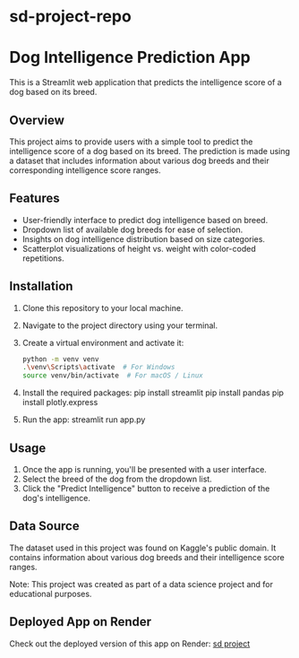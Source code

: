 # sd-project-repo
# Dog Intelligence Prediction App

This is a Streamlit web application that predicts the intelligence score of a dog based on its breed.

## Overview

This project aims to provide users with a simple tool to predict the intelligence score of a dog based on its breed. The prediction is made using a dataset that includes information about various dog breeds and their corresponding intelligence score ranges.

## Features

- User-friendly interface to predict dog intelligence based on breed.
- Dropdown list of available dog breeds for ease of selection.
- Insights on dog intelligence distribution based on size categories.
- Scatterplot visualizations of height vs. weight with color-coded repetitions.

## Installation

1. Clone this repository to your local machine.
2. Navigate to the project directory using your terminal.
3. Create a virtual environment and activate it:
   ```sh
   python -m venv venv
   .\venv\Scripts\activate  # For Windows
   source venv/bin/activate  # For macOS / Linux

1. Install the required packages:
    pip install streamlit
    pip install pandas
    pip install plotly.express

2. Run the app:
    streamlit run app.py

## Usage

1. Once the app is running, you'll be presented with a user interface.
2. Select the breed of the dog from the dropdown list.
3. Click the "Predict Intelligence" button to receive a prediction of the dog's intelligence.

## Data Source

The dataset used in this project was found on Kaggle's public domain. It contains information about various dog breeds and their intelligence score ranges. 

Note: This project was created as part of a data science project and for educational purposes.

## Deployed App on Render

Check out the deployed version of this app on Render: [sd project](https://sd-project-nepj.onrender.com)

